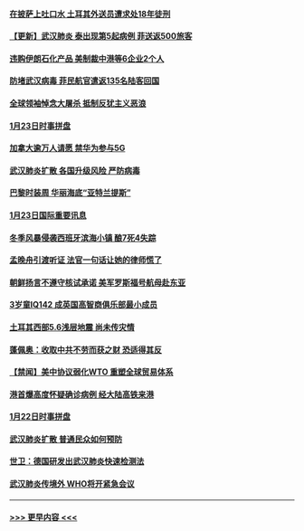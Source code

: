 #### [在披萨上吐口水 土耳其外送员遭求处18年徒刑](../pages/prog202/a102759979.md?t=01242222) 
#### [【更新】武汉肺炎 泰出现第5起病例 菲送返500旅客](../pages/prog202/a102758911.md?t=01242222) 
#### [违购伊朗石化产品 美制裁中港等6企业2个人](../pages/prog202/a102759952.md?t=01242222) 
#### [防堵武汉病毒 菲民航官遣返135名陆客回国](../pages/prog202/a102759946.md?t=01242222) 
#### [全球领袖悼念大屠杀 抵制反犹主义恶浪](../pages/prog202/a102759678.md?t=01242222) 
#### [1月23日时事拼盘](../pages/prog202/a102759599.md?t=01242222) 
#### [加拿大逾万人请愿 禁华为参与5G](../pages/prog202/a102759553.md?t=01242222) 
#### [武汉肺炎扩散 各国升级风险 严防病毒](../pages/prog202/a102759400.md?t=01242222) 
#### [巴黎时装周 华丽海底“亚特兰提斯”](../pages/prog202/a102759217.md?t=01242222) 
#### [1月23日国际重要讯息](../pages/prog202/a102759199.md?t=01242222) 
#### [冬季风暴侵袭西班牙滨海小镇 酿7死4失踪](../pages/prog202/a102759119.md?t=01242222) 
#### [孟晚舟引渡听证 法官一句话让她的律师慌了](../pages/prog202/a102759060.md?t=01242222) 
#### [朝鲜扬言不遵守核试承诺 美军罗斯福号航母赴东亚](../pages/prog202/a102759001.md?t=01242222) 
#### [3岁童IQ142 成英国高智商俱乐部最小成员](../pages/prog202/a102758990.md?t=01242222) 
#### [土耳其西部5.6浅层地震 尚未传灾情](../pages/prog202/a102758903.md?t=01242222) 
#### [蓬佩奥：收取中共不劳而获之财 恐适得其反](../pages/prog202/a102758889.md?t=01242222) 
#### [【禁闻】美中协议弱化WTO 重塑全球贸易体系](../pages/prog202/a102758790.md?t=01242222) 
#### [港首爆高度怀疑确诊病例 经大陆高铁来港](../pages/prog202/a102758613.md?t=01242222) 
#### [1月22日时事拼盘](../pages/prog202/a102758615.md?t=01242222) 
#### [武汉肺炎扩散 普通民众如何预防](../pages/prog202/a102758504.md?t=01242222) 
#### [世卫：德国研发出武汉肺炎快速检测法](../pages/prog202/a102758495.md?t=01242222) 
#### [武汉肺炎传境外 WHO将开紧急会议](../pages/prog202/a102758437.md?t=01242222) 

----
#### [ >>> 更早内容 <<< ](../indexes/prog202-earlier.md)
